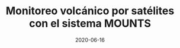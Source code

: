 ---
type: invited webinar
highlight: True
authors: ['Sébastien Valade']
title: "Monitoreo volcánico por satélites con el sistema MOUNTS"
event: seminar for INSIVUMEH (Instituto Nacional de Sismología Vulcanologia Meteorologia e Hidrología) + INETER (Instituto Nicaragüense de Estudios Territoriales)
event_url: False
location: False
address:
  city: online
  country: Guatemala/Nicaragua
date: 2020-06-16
all_day: False
---